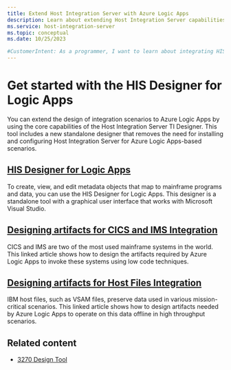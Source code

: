 ```yaml
---
title: Extend Host Integration Server with Azure Logic Apps
description: Learn about extending Host Integration Server capabilities with Azure Logic Apps.
ms.service: host-integration-server
ms.topic: conceptual
ms.date: 10/25/2023

#CustomerIntent: As a programmer, I want to learn about integrating HIS with Azure Logic Apps.
---
```


# Get started with the HIS Designer for Logic Apps

You can extend the design of integration scenarios to Azure Logic Apps by using the core capabilities of the Host Integration Server TI Designer. This tool includes a new standalone designer that removes the need for installing and configuring Host Integration Server for Azure Logic Apps-based scenarios.

<!-- 
This is content to add later.
Mainframes and Midranges modernization with Azure Logic Apps(new-page-la-mainfmod.md)  
Explain the capabilities of Azure Logic Apps for Mainframes and Midranges Modernization. Azure Logic Apps provides native connectivity for IBM systems such as CICS, IMS, 3270, DB2, MQ and Host Files.
-->

## [HIS Designer for Logic Apps](application-integration-ladesigner-2.md)

To create, view, and edit metadata objects that map to mainframe programs and data, you can use the HIS Designer for Logic Apps. This designer is a standalone tool with a graphical user interface that works with Microsoft Visual Studio.

## [Designing artifacts for CICS and IMS Integration](application-integration-lahostapps.md) 

CICS and IMS are two of the most used mainframe systems in the world. This linked article shows how to design the artifacts required by Azure Logic Apps to invoke these systems using low code techniques.

## [Designing artifacts for Host Files Integration](application-integration-lahostfiles.md)

IBM host files, such as VSAM files, preserve data used in various mission-critical scenarios. This linked article shows how to design artifacts needed by Azure Logic Apps to operate on this data offline in high throughput scenarios.

## Related content

- [3270 Design Tool](application-integration-3270designer-1.md)
